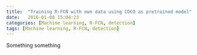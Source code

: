 ```yaml
---
title:  "Training R-FCN with own data using COCO as pretrained model"
date:   2016-01-08 15:04:23
categories: [Machine learning, R-FCN, detection]
tags: [Machine learning, R-FCN, detection]
---
```

Something something
